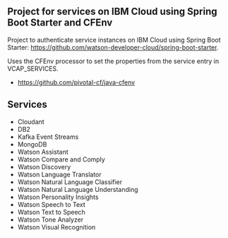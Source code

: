 ## Project for services on IBM Cloud using Spring Boot Starter and CFEnv
Project to authenticate service instances on IBM Cloud using Spring Boot Starter: https://github.com/watson-developer-cloud/spring-boot-starter.

Uses the CFEnv processor to set the properties from the service entry in VCAP_SERVICES.
- https://github.com/pivotal-cf/java-cfenv

## Services
- Cloudant
- DB2
- Kafka Event Streams
- MongoDB
- Watson Assistant
- Watson Compare and Comply
- Watson Discovery
- Watson Language Translator
- Watson Natural Language Classifier
- Watson Natural Language Understanding
- Watson Personality Insights
- Watson Speech to Text
- Watson Text to Speech
- Watson Tone Analyzer
- Watson Visual Recognition
